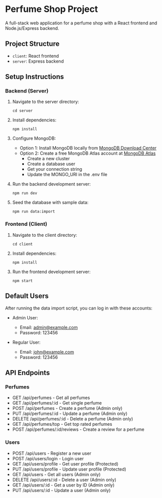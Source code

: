 # Perfume Shop Project

A full-stack web application for a perfume shop with a React frontend and Node.js/Express backend.

## Project Structure

- `client`: React frontend
- `server`: Express backend

## Setup Instructions

### Backend (Server)

1. Navigate to the server directory:
   ```
   cd server
   ```

2. Install dependencies:
   ```
   npm install
   ```

3. Configure MongoDB:
   - Option 1: Install MongoDB locally from [MongoDB Download Center](https://www.mongodb.com/try/download/community)
   - Option 2: Create a free MongoDB Atlas account at [MongoDB Atlas](https://www.mongodb.com/cloud/atlas/register)
     - Create a new cluster
     - Create a database user
     - Get your connection string
     - Update the MONGO_URI in the .env file

4. Run the backend development server:
   ```
   npm run dev
   ```

5. Seed the database with sample data:
   ```
   npm run data:import
   ```

### Frontend (Client)

1. Navigate to the client directory:
   ```
   cd client
   ```

2. Install dependencies:
   ```
   npm install
   ```

3. Run the frontend development server:
   ```
   npm start
   ```

## Default Users

After running the data import script, you can log in with these accounts:

- Admin User:
  - Email: admin@example.com
  - Password: 123456

- Regular User:
  - Email: john@example.com
  - Password: 123456

## API Endpoints

### Perfumes
- GET /api/perfumes - Get all perfumes
- GET /api/perfumes/:id - Get single perfume
- POST /api/perfumes - Create a perfume (Admin only)
- PUT /api/perfumes/:id - Update a perfume (Admin only)
- DELETE /api/perfumes/:id - Delete a perfume (Admin only)
- GET /api/perfumes/top - Get top rated perfumes
- POST /api/perfumes/:id/reviews - Create a review for a perfume

### Users
- POST /api/users - Register a new user
- POST /api/users/login - Login user
- GET /api/users/profile - Get user profile (Protected)
- PUT /api/users/profile - Update user profile (Protected)
- GET /api/users - Get all users (Admin only)
- DELETE /api/users/:id - Delete a user (Admin only)
- GET /api/users/:id - Get a user by ID (Admin only)
- PUT /api/users/:id - Update a user (Admin only) 